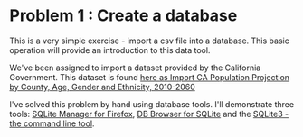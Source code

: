 # Problem 1 : Create a database

This is a very simple exercise - import a csv file into a database. This basic operation will provide an introduction to this data tool.

We've been assigned to import a dataset provided by the California Government. This dataset is found [here as Import CA Population Projection by County, Age, Gender and Ethnicity, 2010-2060](https://data.ca.gov/dataset/california-population-projection-county-age-gender-and-ethnicity/resource/cd0453ba-a6db-4542#{})

I've solved this problem by hand using database tools. I'll demonstrate three tools: [SQLite Manager for Firefox](https://addons.mozilla.org/en-US/firefox/addon/sqlite-manager/), [DB Browser for SQLite](http://sqlitebrowser.org/) and the [SQLite3 - the command line tool](https://sqlite.org/cli.html).
